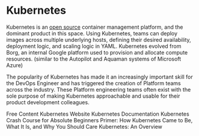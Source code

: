 # Kubernetes

Kubernetes is an [open source](https://github.com/kubernetes/kubernetes) container management platform, and the dominant product in this space.  Using Kubernetes, teams can deploy images across multiple underlying hosts, defining their desired availability, deployment logic, and scaling logic in YAML.  Kubernetes evolved from Borg, an internal Google platform used to provision and allocate compute resources.  (similar to the Autopilot and Aquaman systems of Microsoft Azure)

The popularity of Kubernetes has made it an increasingly important skill for the DevOps Engineer and has triggered the creation of Platform teams across the industry.  These Platform engineering teams often exist with the sole purpose of making Kubernetes approachable and usable for their product development colleagues.

<ResourceGroupTitle>Free Content</ResourceGroupTitle>
<BadgeLink colorScheme='blue' badgeText='Official Website' href='https://kubernetes.io/'>Kubernetes Website</BadgeLink>
<BadgeLink colorScheme='blue' badgeText='Documentation' href='https://kubernetes.io/docs/home/'>Kubernetes Documentation</BadgeLink>
<BadgeLink badgeText='Watch' href='https://www.youtube.com/watch?v=s_o8dwzRlu4'>Kubernetes Crash Course for Absolute Beginners</BadgeLink>
<BadgeLink colorScheme='yellow' badgeText='Read' href='https://thenewstack.io/primer-how-kubernetes-came-to-be-what-it-is-and-why-you-should-care/'>Primer: How Kubernetes Came to Be, What It Is, and Why You Should Care</BadgeLink>
<BadgeLink colorScheme='yellow' badgeText='Read' href='https://thenewstack.io/kubernetes-an-overview/'>Kubernetes: An Overview</BadgeLink>
